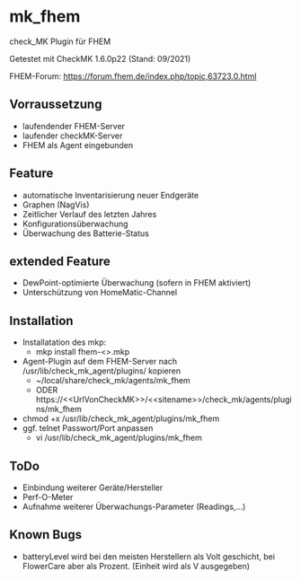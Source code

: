 # mk_fhem

check_MK Plugin für FHEM

Getestet mit CheckMK 1.6.0p22 (Stand: 09/2021)

FHEM-Forum: https://forum.fhem.de/index.php/topic,63723.0.html

## Vorraussetzung
* laufendender FHEM-Server
* laufender checkMK-Server
* FHEM als Agent eingebunden

## Feature
* automatische Inventarisierung neuer Endgeräte
* Graphen (NagVis)
* Zeitlicher Verlauf des letzten Jahres
* Konfigurationsüberwachung
* Überwachung des Batterie-Status

## extended Feature
* DewPoint-optimierte Überwachung (sofern in FHEM aktiviert)
* Unterschützung von HomeMatic-Channel

## Installation
* Installatation des mkp:
  * mkp install fhem-<<version>>.mkp
* Agent-Plugin auf dem FHEM-Server nach /usr/lib/check_mk_agent/plugins/ kopieren
  * ~/local/share/check_mk/agents/mk_fhem 
  * ODER https://\<\<UrlVonCheckMK\>\>/\<\<sitename\>\>/check_mk/agents/plugins/mk_fhem
* chmod +x /usr/lib/check_mk_agent/plugins/mk_fhem
* ggf. telnet Passwort/Port anpassen
  * vi /usr/lib/check_mk_agent/plugins/mk_fhem

## ToDo
* Einbindung weiterer Geräte/Hersteller
* Perf-O-Meter
* Aufnahme weiterer Überwachungs-Parameter (Readings,...)

## Known Bugs
* batteryLevel wird bei den meisten Herstellern als Volt geschicht, bei FlowerCare aber als Prozent. (Einheit wird als V ausgegeben)
